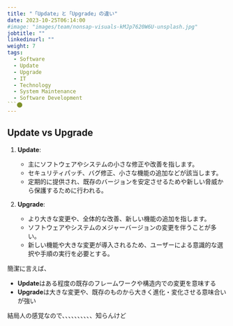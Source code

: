 ```yaml
---
title: "「Update」と「Upgrade」の違い"
date: 2023-10-25T06:14:00
#image: "images/team/nonsap-visuals-kMJp7620W6U-unsplash.jpg"
jobtitle: ""
linkedinurl: ""
weight: 7
tags:
  - Software
  - Update
  - Upgrade
  - IT
  - Technology
  - System Maintenance
  - Software Development
```​⬤
---
```


## Update vs Upgrade

1. **Update**:
   - 主にソフトウェアやシステムの小さな修正や改善を指します。
   - セキュリティパッチ、バグ修正、小さな機能の追加などが該当します。
   - 定期的に提供され、既存のバージョンを安定させるためや新しい脅威から保護するために行われる。

2. **Upgrade**:
   - より大きな変更や、全体的な改善、新しい機能の追加を指します。
   - ソフトウェアやシステムのメジャーバージョンの変更を伴うことが多い。
   - 新しい機能や大きな変更が導入されるため、ユーザーによる意識的な選択や手順の実行を必要とする。

簡潔に言えば、

- **Update**はある程度の既存のフレームワークや構造内での変更を意味する
- **Upgrade**は大きな変更や、既存のものから大きく進化・変化させる意味合いが強い

結局人の感覚なので、、、、、、、、、、知らんけど
